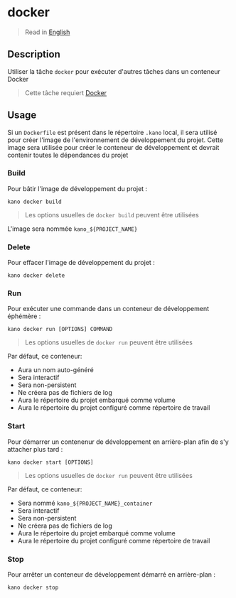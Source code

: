 # docker

> Read in [English](/docs/en/tasks/docker.md)

## Description

Utiliser la tâche `docker` pour exécuter d'autres tâches dans un conteneur Docker

> Cette tâche requiert [Docker](https://github.com/docker)

## Usage

Si un `Dockerfile` est présent dans le répertoire `.kano` local, il sera utilisé pour créer
l'image de l'environnement de développement du projet. Cette image sera utilisée pour créer le
conteneur de développement et devrait contenir toutes le dépendances du projet

### Build

Pour bâtir l'image de développement du projet :

```shell
kano docker build
```

> Les options usuelles de `docker build` peuvent être utilisées

L'image sera nommée `kano_${PROJECT_NAME}`

### Delete

Pour effacer l'image de développement du projet :

```shell
kano docker delete
```

### Run

Pour exécuter une commande dans un conteneur de développement éphémère :

```shell
kano docker run [OPTIONS] COMMAND
```

> Les options usuelles de `docker run` peuvent être utilisées

Par défaut, ce conteneur:

- Aura un nom auto-généré
- Sera interactif
- Sera non-persistent
- Ne créera pas de fichiers de log
- Aura le répertoire du projet embarqué comme volume
- Aura le répertoire du projet configuré comme répertoire de travail

### Start

Pour démarrer un contenenur de développement en arrière-plan afin de s'y attacher plus tard :

```shell
kano docker start [OPTIONS]
```

> Les options usuelles de `docker run` peuvent être utilisées

Par défaut, ce conteneur:

- Sera nommé `kano_${PROJECT_NAME}_container`
- Sera interactif
- Sera non-persistent
- Ne créera pas de fichiers de log
- Aura le répertoire du projet embarqué comme volume
- Aura le répertoire du projet configuré comme répertoire de travail

### Stop

Pour arrêter un conteneur de développement démarré en arrière-plan :

```shell
kano docker stop
```

